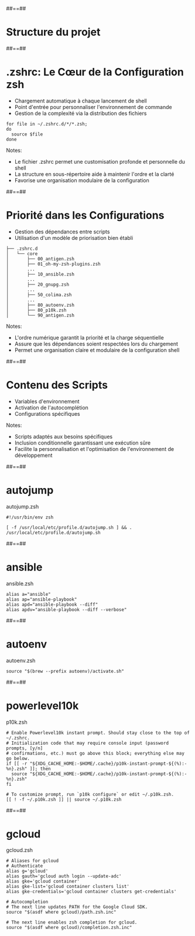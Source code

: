 ##==##
<!-- .slide: class="transition bg-green" -->
# Structure du projet

##==##
<!-- .slide: -->
# .zshrc: Le Cœur de la Configuration zsh

- Chargement automatique à chaque lancement de shell
- Point d'entrée pour personnaliser l'environnement de commande
- Gestion de la complexité via la distribution des fichiers
<!-- .element: class="list-fragment" -->

```shell
for file in ~/.zshrc.d/*/*.zsh;
do
  source $file
done
```

Notes:
* Le fichier .zshrc permet une customisation profonde et personnelle du shell
* La structure en sous-répertoire aide à maintenir l'ordre et la clarté
* Favorise une organisation modulaire de la configuration

##==##
<!-- .slide: -->
# Priorité dans les Configurations

- Gestion des dépendances entre scripts
- Utilisation d'un modèle de priorisation bien établi

```shell
├── .zshrc.d
│   └── core
│       ├── 00_antigen.zsh
│       ├── 01_oh-my-zsh-plugins.zsh
│       ...
│       ├── 10_ansible.zsh
│       ...
│       ├── 20_gnupg.zsh
│       ...
│       ├── 50_colima.zsh
│       ...
│       ├── 80_autoenv.zsh
│       ├── 80_p10k.zsh
│       └── 90_antigen.zsh
```
Notes:
* L'ordre numérique garantit la priorité et la charge séquentielle
* Assure que les dépendances soient respectées lors du chargement
* Permet une organisation claire et modulaire de la configuration shell

##==##
<!-- .slide: -->
# Contenu des Scripts

- Variables d'environnement
- Activation de l'autocomplétion
- Configurations spécifiques
<!-- .element: class="list-fragment" -->

Notes:
* Scripts adaptés aux besoins spécifiques
* Inclusion conditionnelle garantissant une exécution sûre
* Facilite la personnalisation et l'optimisation de l'environnement de développement

##==##
<!-- .slide: -->
# autojump

autojump.zsh
```shell
#!/usr/bin/env zsh

[ -f /usr/local/etc/profile.d/autojump.sh ] && . /usr/local/etc/profile.d/autojump.sh
```
##==##
<!-- .slide: -->
# ansible

ansible.zsh
```shell
alias a="ansible"
alias ap="ansible-playbook"
alias apd="ansible-playbook --diff"
alias apdv="ansible-playbook --diff --verbose"
```
##==##
<!-- .slide: -->
# autoenv

autoenv.zsh
```shell
source "$(brew --prefix autoenv)/activate.sh"
```

##==##
<!-- .slide: -->
# powerlevel10k

p10k.zsh
```shell
# Enable Powerlevel10k instant prompt. Should stay close to the top of ~/.zshrc.
# Initialization code that may require console input (password prompts, [y/n]
# confirmations, etc.) must go above this block; everything else may go below.
if [[ -r "${XDG_CACHE_HOME:-$HOME/.cache}/p10k-instant-prompt-${(%):-%n}.zsh" ]]; then
  source "${XDG_CACHE_HOME:-$HOME/.cache}/p10k-instant-prompt-${(%):-%n}.zsh"
fi

# To customize prompt, run `p10k configure` or edit ~/.p10k.zsh.
[[ ! -f ~/.p10k.zsh ]] || source ~/.p10k.zsh
```

##==##
<!-- .slide: -->
# gcloud

gcloud.zsh
```shell
# Aliases for gcloud
# Authenticate
alias g='gcloud'
alias gauth='gcloud auth login --update-adc'
alias gke='gcloud container'
alias gke-list='gcloud container clusters list'
alias gke-credentials='gcloud container clusters get-credentials'

# Autocompletion
# The next line updates PATH for the Google Cloud SDK.
source "$(asdf where gcloud)/path.zsh.inc"

# The next line enables zsh completion for gcloud.
source "$(asdf where gcloud)/completion.zsh.inc"
```

